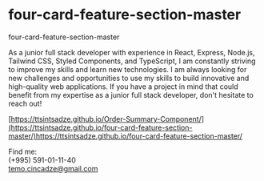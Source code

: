 # four-card-feature-section-master
four-card-feature-section-master

As a junior full stack developer with experience in React, Express, Node.js, Tailwind CSS, Styled Components, and TypeScript, I am constantly striving to improve my skills and learn new technologies. I am always looking for new challenges and opportunities to use my skills to build innovative and high-quality web applications. If you have a project in mind that could benefit from my expertise as a junior full stack developer, don't hesitate to reach out!

[https://ttsintsadze.github.io/Order-Summary-Component/](https://ttsintsadze.github.io/four-card-feature-section-master/)https://ttsintsadze.github.io/four-card-feature-section-master/

Find me:<br>
(+995) 591-01-11-40<br>
temo.cincadze@gmail.com

